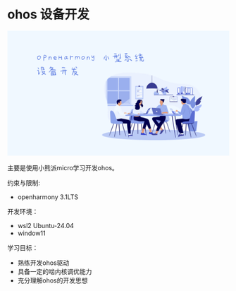 # ohos 设备开发

![cover](figures/cover.png)

主要是使用小熊派micro学习开发ohos。

约束与限制:

- openharmony 3.1LTS

开发环境：

- wsl2 Ubuntu-24.04
- window11

学习目标：

- 熟练开发ohos驱动
- 具备一定的啮内核调优能力
- 充分理解ohos的开发思想

